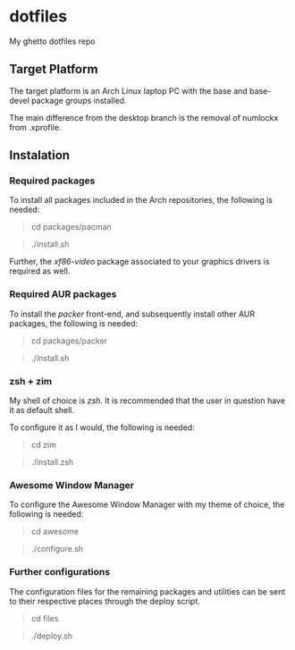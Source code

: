 # dotfiles
My ghetto dotfiles repo

## Target Platform
The target platform is an Arch Linux laptop PC with the base and base-devel package groups installed.

The main difference from the desktop branch is the removal of numlockx from .xprofile.

## Instalation

### Required packages

To install all packages included in the Arch repositories, the following is needed:

> cd packages/pacman

> ./install.sh

Further, the _xf86-video_ package associated to your graphics drivers is required as well.

### Required AUR packages

To install the _packer_ front-end, and subsequently install other AUR packages, the following is needed:

> cd packages/packer

> ./install.sh

### zsh + zim

My shell of choice is _zsh_. It is recommended that the user in question have it as default shell.

To configure it as I would, the following is needed:

> cd zim

> ./install.zsh

### Awesome Window Manager

To configure the Awesome Window Manager with my theme of choice, the following is needed:

> cd awesome

> ./configure.sh

### Further configurations

The configuration files for the remaining packages and utilities can be sent to their respective places through the deploy script.

> cd files

> ./deploy.sh

